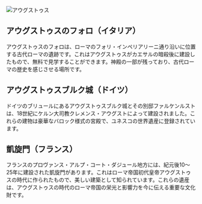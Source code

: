 ![アウグストゥス](https://upload.wikimedia.org/wikipedia/commons/thumb/e/eb/Statue-Augustus.jpg/300px-Statue-Augustus.jpg)

## アウグストゥスのフォロ（イタリア）

アウグストゥスのフォロは、ローマのフォリ・インペリアリーニ通り沿いに位置する古代ローマの遺跡です。これはアウグストゥスがカエサルの暗殺後に建設したもので、無料で見学することができます。神殿の一部が残っており、古代ローマの歴史を感じさせる場所です[](https://4travel.jp/os_shisetsu/10395892)。

## アウグストゥスブルク城（ドイツ）

ドイツのブリュールにあるアウグストゥスブルク城とその別邸ファルケンルストは、18世紀にケルン大司教クレメンス・アウグストによって建設されました。これらの建物は豪華なバロック様式の宮殿で、ユネスコの世界遺産に登録されています[](https://skyticket.jp/guide/90099/)[](https://worldheritage-mania.com/heritage-castles-augustusburg-falkenlust-bruhl/)。

## 凱旋門（フランス）

フランスのプロヴァンス・アルプ・コート・ダジュール地方には、紀元後10～25年に建設された凱旋門があります。これはローマ帝国初代皇帝アウグストゥスの時代に作られたもので、美しい建築として知られています[](https://www.france.fr/ja/article/39922/)。これらの遺産は、アウグストゥスの時代のローマ帝国の栄光と影響力を今に伝える重要な文化財です。